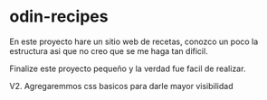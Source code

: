 # odin-recipes
En este proyecto hare un sitio web de recetas, conozco un poco la estructura asi que no creo que se me haga tan dificil.

Finalize este proyecto pequeño y la verdad fue facil de realizar.

V2. Agregaremmos css basicos para darle mayor visibilidad